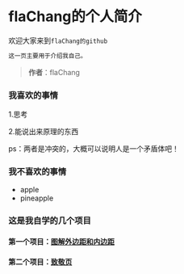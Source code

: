 # flaChang的个人简介
 欢迎大家来到`flaChang的github`
 ```javascript
 这一页主要用于介绍我自己。
 ```
 >**作者**：flaChang
 ### 我喜欢的事情
 1.思考 
 
 2.能说出来原理的东西
 
 ps：两者是冲突的，大概可以说明人是一个矛盾体吧！ 
 
### 我不喜欢的事情
 * apple
 * pineapple

### 这是我自学的几个项目
#### 第一个项目：[图解外边距和内边距](https://github.com/flaChang/111/blob/master/Untitled-1.html)

#### 第二个项目：[致敬页](https://github.com/flaChang/111/blob/master/%E8%A2%81%E9%9A%86%E5%B9%B3.html)
